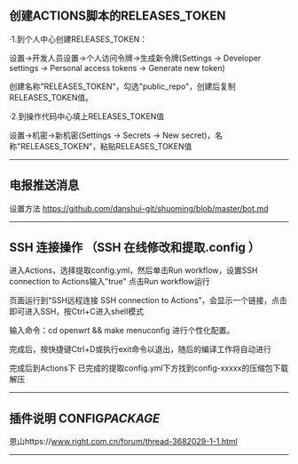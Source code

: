## 创建ACTIONS脚本的RELEASES_TOKEN

·1.到个人中心创建RELEASES_TOKEN：

 设置→开发人员设置→个人访问令牌→生成新令牌(Settings → Developer settings → Personal access tokens → Generate new token)

 创建名称"RELEASES_TOKEN"，勾选"public_repo"，创建后复制RELEASES_TOKEN值。

·2.到操作代码中心填上RELEASES_TOKEN值

 设置→机密→新机密(Settings → Secrets → New secret)，名称"RELEASES_TOKEN"，粘贴RELEASES_TOKEN值

---

## 电报推送消息

设置方法 https://github.com/danshui-git/shuoming/blob/master/bot.md

---

## SSH 连接操作 （SSH 在线修改和提取.config ）                                                                      

 进入Actions，选择提取config.yml，然后单击Run workflow，设置SSH connection to Actions输入"true"  点击Run workflow运行

 页面运行到“SSH远程连接 SSH connection to Actions”，会显示一个链接，点击即可进入SSH，按Ctrl+C进入shell模式

 输入命令：cd openwrt && make menuconfig 进行个性化配置。

 完成后，按快捷键Ctrl+D或执行exit命令以退出，随后的编译工作将自动进行
 
 完成后到Actions下 已完成的提取config.yml下方找到config-xxxxx的压缩包下载解压
   
---


## 插件说明 CONFIG*PACKAGE*

恩山https://www.right.com.cn/forum/thread-3682029-1-1.html

---
